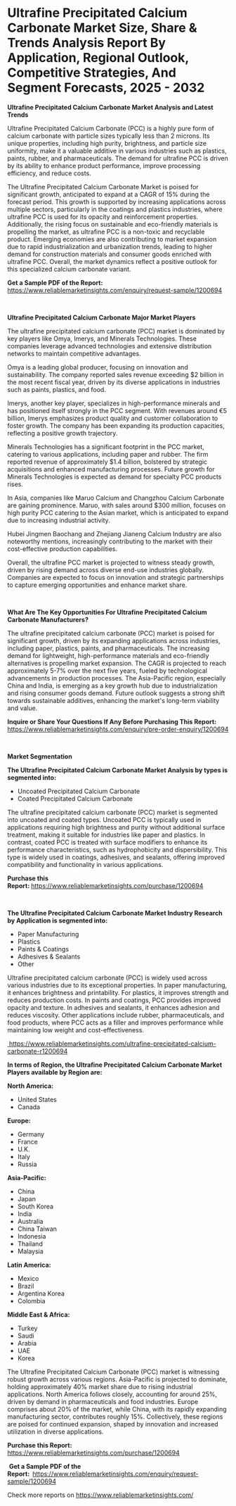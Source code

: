 <p><h1>Ultrafine Precipitated Calcium Carbonate Market Size, Share & Trends Analysis Report By Application, Regional Outlook, Competitive Strategies, And Segment Forecasts, 2025 - 2032</h1></p><p><strong>Ultrafine Precipitated Calcium Carbonate Market Analysis and Latest Trends</strong></p>
<p><p>Ultrafine Precipitated Calcium Carbonate (PCC) is a highly pure form of calcium carbonate with particle sizes typically less than 2 microns. Its unique properties, including high purity, brightness, and particle size uniformity, make it a valuable additive in various industries such as plastics, paints, rubber, and pharmaceuticals. The demand for ultrafine PCC is driven by its ability to enhance product performance, improve processing efficiency, and reduce costs.</p><p>The Ultrafine Precipitated Calcium Carbonate Market is poised for significant growth, anticipated to expand at a CAGR of 15% during the forecast period. This growth is supported by increasing applications across multiple sectors, particularly in the coatings and plastics industries, where ultrafine PCC is used for its opacity and reinforcement properties. Additionally, the rising focus on sustainable and eco-friendly materials is propelling the market, as ultrafine PCC is a non-toxic and recyclable product. Emerging economies are also contributing to market expansion due to rapid industrialization and urbanization trends, leading to higher demand for construction materials and consumer goods enriched with ultrafine PCC. Overall, the market dynamics reflect a positive outlook for this specialized calcium carbonate variant.</p></p>
<p><strong>Get a Sample PDF of the Report:&nbsp;</strong> <a href="https://www.reliablemarketinsights.com/enquiry/request-sample/1200694?utm_campaign=2441&utm_medium=2&utm_source=Github&utm_content=ia&utm_term=22032025&utm_id=ultrafine-precipitated-calcium-carbonate">https://www.reliablemarketinsights.com/enquiry/request-sample/1200694</a></p>
<p>&nbsp;</p>
<p><strong>Ultrafine Precipitated Calcium Carbonate Major Market Players</strong></p>
<p><p>The ultrafine precipitated calcium carbonate (PCC) market is dominated by key players like Omya, Imerys, and Minerals Technologies. These companies leverage advanced technologies and extensive distribution networks to maintain competitive advantages.</p><p>Omya is a leading global producer, focusing on innovation and sustainability. The company reported sales revenue exceeding $2 billion in the most recent fiscal year, driven by its diverse applications in industries such as paints, plastics, and food.</p><p>Imerys, another key player, specializes in high-performance minerals and has positioned itself strongly in the PCC segment. With revenues around €5 billion, Imerys emphasizes product quality and customer collaboration to foster growth. The company has been expanding its production capacities, reflecting a positive growth trajectory.</p><p>Minerals Technologies has a significant footprint in the PCC market, catering to various applications, including paper and rubber. The firm reported revenue of approximately $1.4 billion, bolstered by strategic acquisitions and enhanced manufacturing processes. Future growth for Minerals Technologies is expected as demand for specialty PCC products rises.</p><p>In Asia, companies like Maruo Calcium and Changzhou Calcium Carbonate are gaining prominence. Maruo, with sales around $300 million, focuses on high purity PCC catering to the Asian market, which is anticipated to expand due to increasing industrial activity.</p><p>Hubei Jingmen Baochang and Zhejiang Jianeng Calcium Industry are also noteworthy mentions, increasingly contributing to the market with their cost-effective production capabilities.</p><p>Overall, the ultrafine PCC market is projected to witness steady growth, driven by rising demand across diverse end-use industries globally. Companies are expected to focus on innovation and strategic partnerships to capture emerging opportunities and enhance market share.</p></p>
<p>&nbsp;</p>
<p><strong>What Are The Key Opportunities For Ultrafine Precipitated Calcium Carbonate Manufacturers?</strong></p>
<p><p>The ultrafine precipitated calcium carbonate (PCC) market is poised for significant growth, driven by its expanding applications across industries, including paper, plastics, paints, and pharmaceuticals. The increasing demand for lightweight, high-performance materials and eco-friendly alternatives is propelling market expansion. The CAGR is projected to reach approximately 5-7% over the next five years, fueled by technological advancements in production processes. The Asia-Pacific region, especially China and India, is emerging as a key growth hub due to industrialization and rising consumer goods demand. Future outlook suggests a strong shift towards sustainable additives, enhancing the market's long-term viability and value.</p></p>
<p><strong>Inquire or Share Your Questions If Any Before Purchasing This Report:</strong> <a href="https://www.reliablemarketinsights.com/enquiry/pre-order-enquiry/1200694?utm_campaign=2441&utm_medium=2&utm_source=Github&utm_content=ia&utm_term=22032025&utm_id=ultrafine-precipitated-calcium-carbonate">https://www.reliablemarketinsights.com/enquiry/pre-order-enquiry/1200694</a></p>
<p>&nbsp;</p>
<p><strong>Market Segmentation</strong></p>
<p><strong>The Ultrafine Precipitated Calcium Carbonate Market Analysis by types is segmented into:</strong></p>
<p><ul><li>Uncoated Precipitated Calcium Carbonate</li><li>Coated Precipitated Calcium Carbonate</li></ul></p>
<p><p>The ultrafine precipitated calcium carbonate (PCC) market is segmented into uncoated and coated types. Uncoated PCC is typically used in applications requiring high brightness and purity without additional surface treatment, making it suitable for industries like paper and plastics. In contrast, coated PCC is treated with surface modifiers to enhance its performance characteristics, such as hydrophobicity and dispersibility. This type is widely used in coatings, adhesives, and sealants, offering improved compatibility and functionality in various applications.</p></p>
<p><strong>Purchase this Report:&nbsp;</strong><a href="https://www.reliablemarketinsights.com/purchase/1200694?utm_campaign=2441&utm_medium=2&utm_source=Github&utm_content=ia&utm_term=22032025&utm_id=ultrafine-precipitated-calcium-carbonate">https://www.reliablemarketinsights.com/purchase/1200694</a></p>
<p>&nbsp;</p>
<p><strong>The Ultrafine Precipitated Calcium Carbonate Market Industry Research by Application is segmented into:</strong></p>
<p><ul><li>Paper Manufacturing</li><li>Plastics</li><li>Paints & Coatings</li><li>Adhesives & Sealants</li><li>Other</li></ul></p>
<p><p>Ultrafine precipitated calcium carbonate (PCC) is widely used across various industries due to its exceptional properties. In paper manufacturing, it enhances brightness and printability. For plastics, it improves strength and reduces production costs. In paints and coatings, PCC provides improved opacity and texture. In adhesives and sealants, it enhances adhesion and reduces viscosity. Other applications include rubber, pharmaceuticals, and food products, where PCC acts as a filler and improves performance while maintaining low weight and cost-effectiveness.</p></p>
<p><a href="https://www.reliablemarketinsights.com/ultrafine-precipitated-calcium-carbonate-r1200694?utm_campaign=2441&utm_medium=2&utm_source=Github&utm_content=ia&utm_term=22032025&utm_id=ultrafine-precipitated-calcium-carbonate">&nbsp;https://www.reliablemarketinsights.com/ultrafine-precipitated-calcium-carbonate-r1200694</a></p>
<p><strong>In terms of Region, the Ultrafine Precipitated Calcium Carbonate Market Players available by Region are:</strong></p>
<p>
    <p> <strong> North America: </strong>
        <ul>
            <li>United States</li>
            <li>Canada</li>
        </ul>
        </p> 
    <p> <strong> Europe: </strong>
        <ul>
            <li>Germany</li>
            <li>France</li>
            <li>U.K.</li>
            <li>Italy</li>
            <li>Russia</li>
        </ul>
        </p> 
    <p> <strong> Asia-Pacific: </strong>
        <ul>
            <li>China</li>
            <li>Japan</li>
            <li>South Korea</li>
            <li>India</li>
            <li>Australia</li>
            <li>China Taiwan</li>
            <li>Indonesia</li>
            <li>Thailand</li>
            <li>Malaysia</li>
        </ul>
        </p> 
    <p> <strong> Latin America: </strong>
        <ul>
            <li>Mexico</li>
            <li>Brazil</li>
            <li>Argentina Korea</li>
            <li>Colombia</li>
        </ul>
        </p> 
    <p> <strong> Middle East & Africa: </strong>
        <ul>
            <li>Turkey</li>
            <li>Saudi</li>
            <li>Arabia</li>
            <li>UAE</li>
            <li>Korea</li>
        </ul>
    </p>
    </p>
<p><p>The Ultrafine Precipitated Calcium Carbonate (PCC) market is witnessing robust growth across various regions. Asia-Pacific is projected to dominate, holding approximately 40% market share due to rising industrial applications. North America follows closely, accounting for around 25%, driven by demand in pharmaceuticals and food industries. Europe comprises about 20% of the market, while China, with its rapidly expanding manufacturing sector, contributes roughly 15%. Collectively, these regions are poised for continued expansion, shaped by innovation and increased utilization in diverse applications.</p></p>
<p><strong>Purchase this Report: </strong><a href="https://www.reliablemarketinsights.com/purchase/1200694?utm_campaign=2441&utm_medium=2&utm_source=Github&utm_content=ia&utm_term=22032025&utm_id=ultrafine-precipitated-calcium-carbonate">https://www.reliablemarketinsights.com/purchase/1200694</a></p>
<p>&nbsp;<strong>Get a Sample PDF of the Report:&nbsp;&nbsp;</strong><a href="https://www.reliablemarketinsights.com/enquiry/request-sample/1200694?utm_campaign=2441&utm_medium=2&utm_source=Github&utm_content=ia&utm_term=22032025&utm_id=ultrafine-precipitated-calcium-carbonate">https://www.reliablemarketinsights.com/enquiry/request-sample/1200694</a></p>
<p><strong></strong></p>
<p>Check more reports on <a href="https://www.reliablemarketinsights.com/?utm_campaign=2441&utm_medium=2&utm_source=Github&utm_content=ia&utm_term=22032025&utm_id=ultrafine-precipitated-calcium-carbonate">https://www.reliablemarketinsights.com/</a></p>